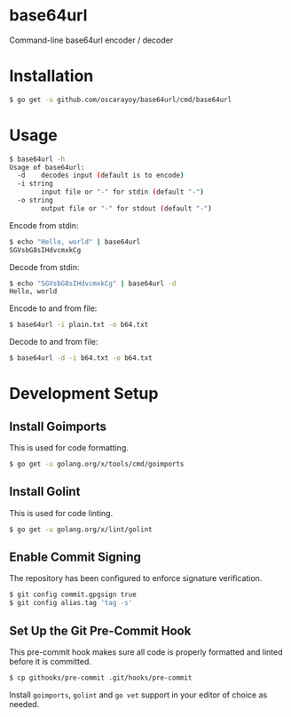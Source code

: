 # base64url
Command-line base64url encoder / decoder

# Installation

```bash
$ go get -u github.com/oscarayoy/base64url/cmd/base64url
```

# Usage

```bash
$ base64url -h
Usage of base64url:
  -d	decodes input (default is to encode)
  -i string
    	input file or "-" for stdin (default "-")
  -o string
    	output file or "-" for stdout (default "-")
```

Encode from stdin:

```bash
$ echo "Hello, world" | base64url
SGVsbG8sIHdvcmxkCg
```

Decode from stdin:

```bash
$ echo "SGVsbG8sIHdvcmxkCg" | base64url -d
Hello, world
```

Encode to and from file:

```bash
$ base64url -i plain.txt -o b64.txt
```

Decode to and from file:

```bash
$ base64url -d -i b64.txt -o b64.txt
```

# Development Setup

## Install Goimports

This is used for code formatting.

```bash
$ go get -u golang.org/x/tools/cmd/goimports
```

## Install Golint

This is used for code linting.

```bash
$ go get -u golang.org/x/lint/golint
```

## Enable Commit Signing

The repository has been configured to enforce signature verification.

```bash
$ git config commit.gpgsign true
$ git config alias.tag 'tag -s'
```

## Set Up the Git Pre-Commit Hook

This pre-commit hook makes sure all code is properly formatted and linted before it is committed.

```bash
$ cp githooks/pre-commit .git/hooks/pre-commit
```

Install `goimports`, `golint` and `go vet` support in your editor of choice as needed.
